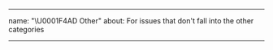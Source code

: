 <!--
 * @Author: BDFD
 * @Date: 2022-02-23 18:44:17
 * @LastEditTime: 2022-02-23 18:44:44
 * @LastEditors: BDFD
 * @Description: 
 * @FilePath: \Heroku_Node.js_Template\.github\ISSUE_TEMPLATE\---other.md
-->


---

name: "\U0001F4AD Other"
about: For issues that don't fall into the other categories

---
